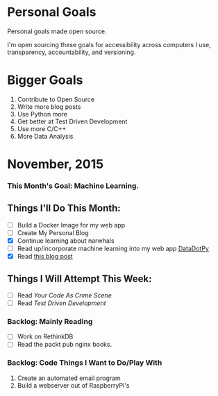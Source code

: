 Personal Goals
==============

Personal goals made open source.

I'm open sourcing these goals for accessibility across computers I use, transparency, accountability, and versioning.

# Bigger Goals
1. Contribute to Open Source
2. Write more blog posts
3. Use Python more
4. Get better at Test Driven Development
5. Use more C/C++
6. More Data Analysis

# November, 2015

### This Month's Goal: Machine Learning.

## Things I'll Do This Month:
- [ ] Build a Docker Image for my web app
- [ ] Create My Personal Blog
- [x] Continue learning about narwhals
- [ ] Read up/incorporate machine learning into my web app [DataDotPy](https://github.com/jcode89/DataDotPy)
- [x] Read [this blog post](http://una.github.io/personal-goals-guide/)

## Things I Will Attempt This Week:
- [ ] Read _Your Code As Crime Scene_
- [ ] Read _Test Driven Development_

### Backlog: Mainly Reading
- [ ] Work on RethinkDB
- [ ] Read the packt pub nginx books.

### Backlog: Code Things I Want to Do/Play With
1. Create an automated email program
2. Build a webserver out of RaspberryPi's
